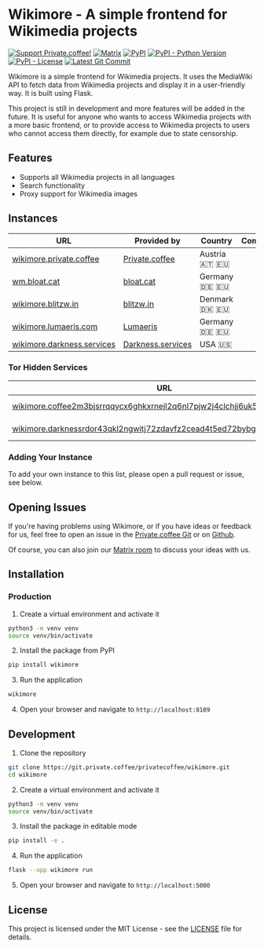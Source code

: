 # Wikimore - A simple frontend for Wikimedia projects

[![Support Private.coffee!](https://shields.private.coffee/badge/private.coffee-support%20us!-pink?logo=coffeescript)](https://private.coffee)
[![Matrix](https://shields.private.coffee/badge/Matrix-join%20us!-blue?logo=matrix)](https://matrix.pcof.fi/#/#wikimore:private.coffee)
[![PyPI](https://shields.private.coffee/pypi/v/wikimore)](https://pypi.org/project/wikimore/)
[![PyPI - Python Version](https://shields.private.coffee/pypi/pyversions/wikimore)](https://pypi.org/project/wikimore/)
[![PyPI - License](https://shields.private.coffee/pypi/l/wikimore)](https://pypi.org/project/wikimore/)
[![Latest Git Commit](https://shields.private.coffee/gitea/last-commit/privatecoffee/wikimore?gitea_url=https://git.private.coffee)](https://git.private.coffee/privatecoffee/wikimore)

Wikimore is a simple frontend for Wikimedia projects. It uses the MediaWiki API to fetch data from Wikimedia projects and display it in a user-friendly way. It is built using Flask.

This project is still in development and more features will be added in the future. It is useful for anyone who wants to access Wikimedia projects with a more basic frontend, or to provide access to Wikimedia projects to users who cannot access them directly, for example due to state censorship.

## Features

- Supports all Wikimedia projects in all languages
- Search functionality
- Proxy support for Wikimedia images

## Instances

| URL                                                               | Provided by                                     | Country       | Comments |
| ----------------------------------------------------------------- | ----------------------------------------------- | ------------- | -------- |
| [wikimore.private.coffee](https://wikimore.private.coffee/)       | [Private.coffee](https://private.coffee/)       | Austria 🇦🇹 🇪🇺 |          |
| [wm.bloat.cat](https://wm.bloat.cat/)                             | [bloat.cat](https://bloat.cat/)                 | Germany 🇩🇪 🇪🇺 |          |
| [wikimore.blitzw.in](https://wikimore.blitzw.in/)                 | [blitzw.in](https://blitzw.in/)                 | Denmark 🇩🇰 🇪🇺 |          |
| [wikimore.lumaeris.com](https://wikimore.lumaeris.com/)           | [Lumaeris](https://lumaeris.com/)               | Germany 🇩🇪 🇪🇺 |          |
| [wikimore.darkness.services](https://wikimore.darkness.services/) | [Darkness.services](https://darkness.services/) | USA 🇺🇸        |          |

### Tor Hidden Services

| URL                                                                                                                                                        | Provided by                                     | Country       | Comments |
| ---------------------------------------------------------------------------------------------------------------------------------------------------------- | ----------------------------------------------- | ------------- | -------- |
| [wikimore.coffee2m3bjsrrqqycx6ghkxrnejl2q6nl7pjw2j4clchjj6uk5zozad.onion](http://wikimore.coffee2m3bjsrrqqycx6ghkxrnejl2q6nl7pjw2j4clchjj6uk5zozad.onion/) | [Private.coffee](https://private.coffee/)       | Austria 🇦🇹 🇪🇺 |          |
| [wikimore.darknessrdor43qkl2ngwitj72zdavfz2cead4t5ed72bybgauww5lyd.onion](http://wikimore.darknessrdor43qkl2ngwitj72zdavfz2cead4t5ed72bybgauww5lyd.onion/) | [Darkness.services](https://darkness.services/) | USA 🇺🇸        |          |

### Adding Your Instance

To add your own instance to this list, please open a pull request or issue, see below.

## Opening Issues

If you're having problems using Wikimore, or if you have ideas or feedback for us, feel free to open an issue in the [Private.coffee Git](https://git.private.coffee/PrivateCoffee/wikimore/issues) or on [Github](https://github.com/PrivateCoffee/wikimore/issues).

Of course, you can also join our [Matrix room](https://matrix.pcof.fi/#/#wikimore:private.coffee) to discuss your ideas with us.

## Installation

### Production

1. Create a virtual environment and activate it

```bash
python3 -m venv venv
source venv/bin/activate
```

2. Install the package from PyPI

```bash
pip install wikimore
```

3. Run the application

```bash
wikimore
```

4. Open your browser and navigate to `http://localhost:8109`

## Development

1. Clone the repository

```bash
git clone https://git.private.coffee/privatecoffee/wikimore.git
cd wikimore
```

2. Create a virtual environment and activate it

```bash
python3 -m venv venv
source venv/bin/activate
```

3. Install the package in editable mode

```bash
pip install -e .
```

4. Run the application

```bash
flask --app wikimore run
```

5. Open your browser and navigate to `http://localhost:5000`

## License

This project is licensed under the MIT License - see the [LICENSE](LICENSE) file for details.
